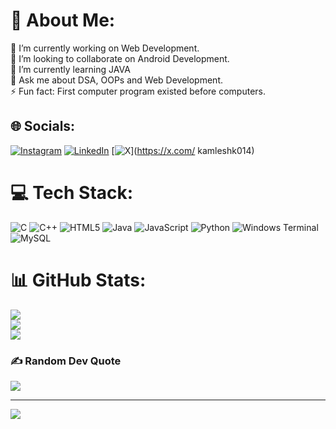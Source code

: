 # 💫 About Me:
🔭 I’m currently working on Web Development.<br>👯 I’m looking to collaborate on Android Development.<br>🌱 I’m currently learning JAVA<br>💬 Ask me about DSA, OOPs and Web Development.<br>⚡ Fun fact: First computer program existed before computers.


## 🌐 Socials:
[![Instagram](https://img.shields.io/badge/Instagram-%23E4405F.svg?logo=Instagram&logoColor=white)](https://instagram.com/kamlesh.014) [![LinkedIn](https://img.shields.io/badge/LinkedIn-%230077B5.svg?logo=linkedin&logoColor=white)](https://linkedin.com/in/kamlesh-kadam-58bbb0295) [![X](https://img.shields.io/badge/X-black.svg?logo=X&logoColor=white)](https://x.com/ kamleshk014) 

# 💻 Tech Stack:
![C](https://img.shields.io/badge/c-%2300599C.svg?style=for-the-badge&logo=c&logoColor=white) ![C++](https://img.shields.io/badge/c++-%2300599C.svg?style=for-the-badge&logo=c%2B%2B&logoColor=white) ![HTML5](https://img.shields.io/badge/html5-%23E34F26.svg?style=for-the-badge&logo=html5&logoColor=white) ![Java](https://img.shields.io/badge/java-%23ED8B00.svg?style=for-the-badge&logo=openjdk&logoColor=white) ![JavaScript](https://img.shields.io/badge/javascript-%23323330.svg?style=for-the-badge&logo=javascript&logoColor=%23F7DF1E) ![Python](https://img.shields.io/badge/python-3670A0?style=for-the-badge&logo=python&logoColor=ffdd54) ![Windows Terminal](https://img.shields.io/badge/Windows%20Terminal-%234D4D4D.svg?style=for-the-badge&logo=windows-terminal&logoColor=white) ![MySQL](https://img.shields.io/badge/mysql-4479A1.svg?style=for-the-badge&logo=mysql&logoColor=white)
# 📊 GitHub Stats:
![](https://github-readme-stats.vercel.app/api?username=kamlesh014&theme=dark&hide_border=false&include_all_commits=false&count_private=false)<br/>
![](https://github-readme-streak-stats.herokuapp.com/?user=kamlesh014&theme=dark&hide_border=false)<br/>
![](https://github-readme-stats.vercel.app/api/top-langs/?username=kamlesh014&theme=dark&hide_border=false&include_all_commits=false&count_private=false&layout=compact)

### ✍️ Random Dev Quote
![](https://quotes-github-readme.vercel.app/api?type=horizontal&theme=radical)

---
[![](https://visitcount.itsvg.in/api?id=kamlesh014&icon=0&color=0)](https://visitcount.itsvg.in)

<!-- Proudly created with GPRM ( https://gprm.itsvg.in ) -->
